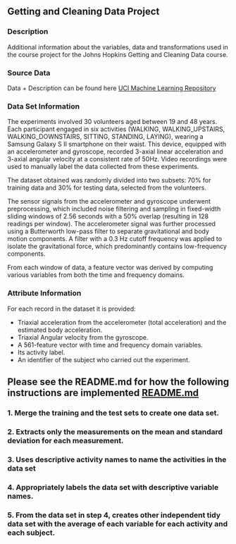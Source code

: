 ## Getting and Cleaning Data Project
### Description
Additional information about the variables, data and transformations used in the course project for the Johns Hopkins Getting and Cleaning Data course.

### Source Data
Data + Description can be found here [UCI Machine Learning Repository](http://archive.ics.uci.edu/ml/datasets/Human+Activity+Recognition+Using+Smartphones)

### Data Set Information
The experiments involved 30 volunteers aged between 19 and 48 years. Each participant engaged in six activities (WALKING, WALKING_UPSTAIRS, WALKING_DOWNSTAIRS, SITTING, STANDING, LAYING), wearing a Samsung Galaxy S II smartphone on their waist. This device, equipped with an accelerometer and gyroscope, recorded 3-axial linear acceleration and 3-axial angular velocity at a consistent rate of 50Hz. Video recordings were used to manually label the data collected from these experiments. 

The dataset obtained was randomly divided into two subsets: 70% for training data and 30% for testing data, selected from the volunteers.

The sensor signals from the accelerometer and gyroscope underwent preprocessing, which included noise filtering and sampling in fixed-width sliding windows of 2.56 seconds with a 50% overlap (resulting in 128 readings per window). The accelerometer signal was further processed using a Butterworth low-pass filter to separate gravitational and body motion components. A filter with a 0.3 Hz cutoff frequency was applied to isolate the gravitational force, which predominantly contains low-frequency components. 

From each window of data, a feature vector was derived by computing various variables from both the time and frequency domains.


### Attribute Information
For each record in the dataset it is provided: 
- Triaxial acceleration from the accelerometer (total acceleration) and the estimated body acceleration. 
- Triaxial Angular velocity from the gyroscope. 
- A 561-feature vector with time and frequency domain variables. 
- Its activity label. 
- An identifier of the subject who carried out the experiment.

## Please see the README.md for how the following instructions are implemented [README.md](https://github.com/nattalliit/dataset-cleaning-project/blob/main/README.md)
### 1. Merge the training and the test sets to create one data set.
### 2. Extracts only the measurements on the mean and standard deviation for each measurement.
### 3. Uses descriptive activity names to name the activities in the data set
### 4. Appropriately labels the data set with descriptive variable names.
### 5. From the data set in step 4, creates other independent tidy data set with the average of each variable for each activity and each subject.